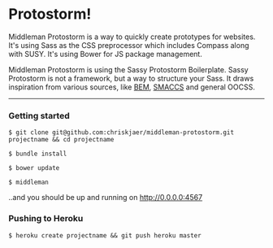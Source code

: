 # Protostorm!
Middleman Protostorm is a way to quickly create prototypes for websites. It's using Sass as the CSS preprocessor which includes Compass along with SUSY. It's using Bower for JS package management.

Middleman Protostorm is using the Sassy Protostorm Boilerplate. Sassy Protostorm is not a framework, but a way to structure your Sass. It draws inspiration from various sources, like [BEM](http://bem.info/), [SMACCS](http://smacss.com/) and general OOCSS.


------

### Getting started

    $ git clone git@github.com:chriskjaer/middleman-protostorm.git projectname && cd projectname

    $ bundle install

    $ bower update

    $ middleman

..and you should be up and running on http://0.0.0.0:4567

### Pushing to Heroku

    $ heroku create projectname && git push heroku master